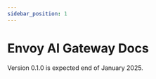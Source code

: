 ```yaml
---
sidebar_position: 1
---
```


# Envoy AI Gateway Docs

Version 0.1.0 is expected end of January 2025.


